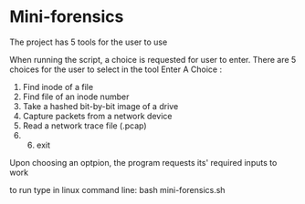 # Mini-forensics

The project has 5 tools for the user to use

When running the script, a choice is requested for user to enter. There are 5 choices for the user to select in the tool
Enter A Choice :
1. Find inode of a file
2. Find file of an inode number
3. Take a hashed bit-by-bit image of a drive
4. Capture packets from a network device
5. Read a network trace file (.pcap)
6. 6. exit

Upon choosing an optpion, the program requests its' required inputs to work

to run type in linux command line: 
bash mini-forensics.sh
